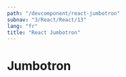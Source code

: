 ```yaml
---
path: "/devcomponent/react-jumbotron"
subnav: "3/React/React/13"
lang: "fr"
title: "React Jumbotron"
---
```


# Jumbotron

<reactjumbotron />